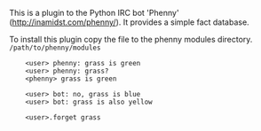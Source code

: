 This is a plugin to the Python IRC bot 'Phenny' (http://inamidst.com/phenny/).
It provides a simple fact database.

To install this plugin copy the file to the phenny modules directory.
  ```/path/to/phenny/modules```

```
    <user> phenny: grass is green
    <user> phenny: grass?
    <phenny> grass is green
```

```
    <user> bot: no, grass is blue
    <user> bot: grass is also yellow
```

```
    <user>.forget grass
```
